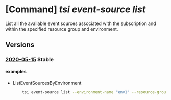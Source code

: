 # [Command] _tsi event-source list_

List all the available event sources associated with the subscription and within the specified resource group and environment.

## Versions

### [2020-05-15](/Resources/mgmt-plane/L3N1YnNjcmlwdGlvbnMve30vcmVzb3VyY2Vncm91cHMve30vcHJvdmlkZXJzL21pY3Jvc29mdC50aW1lc2VyaWVzaW5zaWdodHMvZW52aXJvbm1lbnRzL3t9L2V2ZW50c291cmNlcw==/2020-05-15.xml) **Stable**

<!-- mgmt-plane /subscriptions/{}/resourcegroups/{}/providers/microsoft.timeseriesinsights/environments/{}/eventsources 2020-05-15 -->

#### examples

- ListEventSourcesByEnvironment
    ```bash
        tsi event-source list --environment-name "env1" --resource-group "rg1"
    ```
